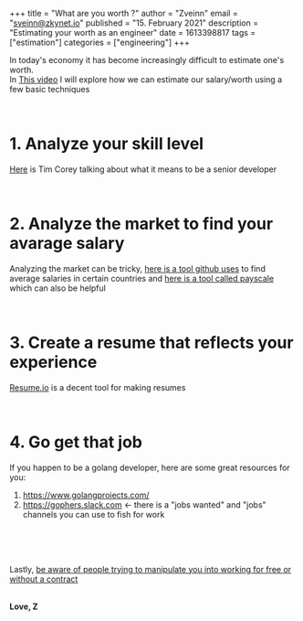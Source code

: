 +++
title = "What are you worth ?"
author = "Zveinn"
email = "sveinn@zkynet.io"
published = "15. February 2021"
description = "Estimating your worth as an engineer"
date = 1613398817
tags = ["estimation"]
categories = ["engineering"]
+++

In today's economy it has become increasingly difficult to estimate one's worth. 
<br>In [This video](https://www.twitch.tv/videos/915012024) I will explore how we can estimate our salary/worth using a few basic techniques 


<br>

# 1. Analyze your skill level
[Here](https://www.youtube.com/watch?v=wGUThGNC93I&t=646s&ab_channel=IAmTimCorey) is Tim Corey talking about what it means to be a senior developer

<br>

# 2. Analyze the market to find your avarage salary
Analyzing the market can be tricky, [here is a tool github uses](https://stackoverflow.com/jobs/salary) to find average salaries in certain countries and [here is a tool called payscale](https://www.payscale.com/research/US/Job=Software_Engineer/Salary) which can also be helpful

<br>

# 3. Create a resume that reflects your experience
[Resume.io](https://resume.io/) is a decent tool for making resumes

<br>

# 4. Go get that job
If you happen to be a golang developer, here are some great resources for you:
 1. https://www.golangprojects.com/
 2. https://gophers.slack.com <- there is a "jobs wanted" and "jobs" channels you can use to fish for work

<br>
<br>
<br>

Lastly, [be aware of people trying to manipulate you into working for free or without a contract](https://www.youtube.com/results?search_query=signs+you+are+being+manipulated) 


<br>
<b>Love, Z</b>
 